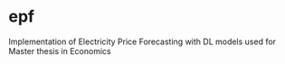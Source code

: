 # epf
Implementation of Electricity Price Forecasting with DL models used for Master thesis in Economics
